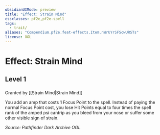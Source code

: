 ```yaml
---
obsidianUIMode: preview
title: "Effect: Strain Mind"
cssclasses: pf2e,pf2e-spell
tags:
  - trait/
aliases: "Compendium.pf2e.feat-effects.Item.nWrUYrSFScwURSTs"
license: OGL
---
```

# Effect: Strain Mind
## Level 1
### 






Granted by [[Strain Mind|Strain Mind]]

You add an amp that costs 1 Focus Point to the spell. Instead of paying the normal Focus Point cost, you lose Hit Points equal to four times the spell rank of the amped psi cantrip as you bleed from your nose or suffer some other visible sign of strain.

*Source: Pathfinder Dark Archive*
*OGL*